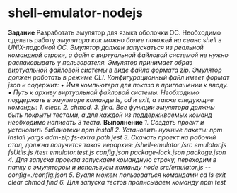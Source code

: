 # shell-emulator-nodejs
**Задание**
Разработать эмулятор для языка оболочки ОС. Необходимо сделать работу
*эмулятора как можно более похожей на сеанс shell в UNIX-подобной ОС.*
*Эмулятор должен запускаться из реальной командной строки, а файл с*
*виртуальной файловой системой не нужно распаковывать у пользователя.*
*Эмулятор принимает образ виртуальной файловой системы в виде файла формата*
*zip. Эмулятор должен работать в режиме CLI.*
*Конфигурационный файл имеет формат json и содержит:*
*• Имя компьютера для показа в приглашении к вводу.*
*• Путь к архиву виртуальной файловой системы.*
*Необходимо поддержать в эмуляторе команды ls, cd и exit, а также*
*следующие команды:*
*1. clear.*
*2. chmod.*
*3. find.*
*Все функции эмулятора должны быть покрыты тестами, а для каждой из*
*поддерживаемых команд необходимо написать 3 теста.*
**Выполнение**
*1. Создать проект и установить библиотеки npm install*
*2. Установить нужные пакеты: npm install yargs adm-zip fs-extra path jest*
*3. Скачать проект на рабочий стол, должна получится такая иерархия:*
*/shell-emulator*
  */src*
    *emulator.js*
    *fsUtils.js*
  */test*
    *emulator.test.js*
  *config.json*
  *package-lock.json*
  *package.json*
*4. Для запуска проекта запускаем командную строку, переходим в папку с эмулятором и используем команду node src/emulator.js --config=./config.json*
*5. Вуаля можем пользоваться командами cd ls exit clear chmod find*
*6. Для запуска тестов прописываем команду npm test*

